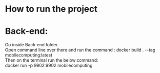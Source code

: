 # How to run the project

# Back-end:
Go inside Back-end folder. <br>
Open command line over there and run the command : docker build . --tag mobilecomputing:latest <br>
Then on the terminal run the below command: <br>
docker run -p 9902:9902 mobilecomputing <br>
